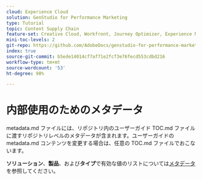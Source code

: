 ```yaml
---
cloud: Experience Cloud
solution: GenStudio for Performance Marketing
type: Tutorial
topic: Content Supply Chain
feature-set: Creative Cloud, Workfront, Journey Optimizer, Experience Manager, Experience Manager Sites, Experience Manager Assets, GenStudio
mini-toc-levels: 2
git-repo: https://github.com/AdobeDocs/genstudio-for-performance-marketing-learn.ja-JP
index: true
source-git-commit: b5ede14014cf7af71e2fcf3e76fecd553cdbd216
workflow-type: tm+mt
source-wordcount: '53'
ht-degree: 98%

---
```



# 内部使用のためのメタデータ

metadata.md ファイルには、リポジトリ内のユーザーガイド TOC.md ファイルに渡すリポジトリレベルのメタデータが含まれます。ユーザーガイドの metadata.md コンテンツを変更する場合は、任意の TOC.md ファイルでおこないます。

**ソリューション**、**製品**、および&#x200B;**タイプ**&#x200B;で有効な値のリストについては[メタデータ](https://experienceleague.adobe.com/docs/authoring-guide-exl/using/editing/user-guide-setup/metadata.html?lang=ja)を参照してください。

